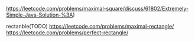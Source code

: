 
https://leetcode.com/problems/maximal-square/discuss/61802/Extremely-Simple-Java-Solution-%3A)


rectanble(TODO)
https://leetcode.com/problems/maximal-rectangle/
https://leetcode.com/problems/perfect-rectangle/